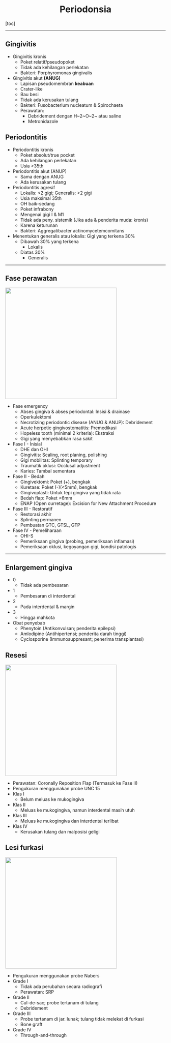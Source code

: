 # <center>Periodonsia</center>

[toc]

---

## Gingivitis

- Gingivitis kronis
	- Poket relatif/pseudopoket
	- Tidak ada kehilangan perlekatan
	- Bakteri: Porphyromonas gingivalis
- Gingivitis akut **(ANUG)**
	- Lapisan pseudomembran **keabuan**
	- Crater-like
	- Bau besi
	- Tidak ada kerusakan tulang
	- Bakteri: Fusobacterium nucleatum & Spirochaeta
	- Perawatan:
		- Debridement dengan H~2~O~2~ atau saline
		- Metronidazole

## Periodontitis

- Periodontitis kronis
	- Poket absolut/true pocket
	- Ada kehilangan perlekatan
	- Usia &gt;35th
- Periodontitis akut (ANUP)
	- Sama dengan ANUG
	- Ada kerusakan tulang
- Periodontitis agresif
	- Lokalis: &lt;2 gigi; Generalis: &gt;2 gigi
	- Usia maksimal 35th
	- OH baik-sedang
	- Poket infrabony
	- Mengenai gigi I & M1
	- Tidak ada peny. sistemik (Jika ada & penderita muda: kronis)
	- Karena keturunan
	- Bakteri: Aggregatibacter actinomycetemcomitans
- Menentukan generalis atau lokalis: Gigi yang terkena 30%
	- Dibawah 30% yang terkena
		- Lokalis
	- Diatas 30%
		- Generalis

---

## Fase perawatan

<img src="../../_resources/Untitled-2024-10-29-0849.png" width="350">

- Fase emergency
	- Abses gingiva & abses periodontal: Insisi & drainase
	- Operkulektomi
	- Necrotizing periodontic disease (ANUG & ANUP): Debridement
	- Acute herpetic gingivostomatitis: Premedikasi
	- Hopeless tooth (minimal 2 kriteria): Ekstraksi
	- Gigi yang menyebabkan rasa sakit
- Fase I - Inisial
	- DHE dan OHI
	- Gingivitis: Scaling, root planing, polishing
	- Gigi mobilitas: Splinting temporary
	- Traumatik oklusi: Occlusal adjustment
	- Karies: Tambal sementara
- Fase II - Bedah
	- Gingivektomi: Poket (+), bengkak
	- Kuretase: Poket (-)(&lt;5mm), bengkak
	- Gingivoplasti: Untuk tepi gingiva yang tidak rata
	- Bedah flap: Poket &gt;6mm
	- ENAP (Open curretage): Excision for New Attachment Procedure
- Fase III - Restoratif
	- Restorasi akhir
	- Splinting permanen
	- Pembuatan GTC, GTSL, GTP
- Fase IV - Pemeliharaan
	- OHI-S
	- Pemeriksaan gingiva (probing, pemeriksaan inflamasi)
	- Pemeriksaan oklusi, kegoyangan gigi, kondisi patologis

---

## Enlargement gingiva

- 0
	- Tidak ada pembesaran
- 1
	- Pembesaran di interdental
- 2
	- Pada interdental & margin
- 3
	- Hingga mahkota
 - Obat penyebab
	 - Phenytoin (Antikonvulsan; penderita epilepsi)
	 - Amlodipine (Antihipertensi; penderita darah tinggi)
	 - Cyclosporine (Immunosuppresant; penerima transplantasi)

## Resesi

<img src="../../_resources/918b3b3bf7f69ca2527dec6cf12dd0fa.png" width="350">

- Perawatan: Coronally Reposition Flap (Termasuk ke Fase II)
- Pengukuran menggunakan probe UNC 15
- Klas I
	- Belum meluas ke mukogingiva
- Klas II
	- Meluas ke mukogingiva, namun interdental masih utuh
- Klas III
	- Meluas ke mukogingiva dan interdental terlibat
- Klas IV
	- Kerusakan tulang dan malposisi geligi
 
## Lesi furkasi

<img src="../../_resources/26c5fefc814fa48b982dd7331ed3a4d1.png" width="350">

- Pengukuran menggunakan probe Nabers
- Grade I
	- Tidak ada perubahan secara radiografi
	- Perawatan: SRP
- Grade II
	- Cul-de-sac; probe tertanam di tulang
	- Debridement
- Grade III
	- Probe tertanam di jar. lunak; tulang tidak melekat di furkasi
	- Bone graft
- Grade IV
	- Through-and-through